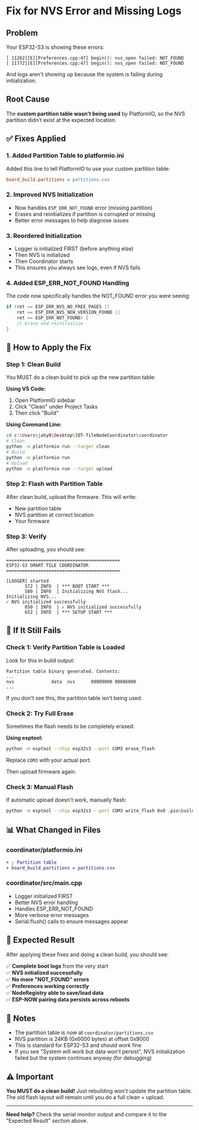 # Fix for NVS Error and Missing Logs

## Problem
Your ESP32-S3 is showing these errors:
```
[ 11262][E][Preferences.cpp:47] begin(): nvs_open failed: NOT_FOUND
[ 11772][E][Preferences.cpp:47] begin(): nvs_open failed: NOT_FOUND
```

And logs aren't showing up because the system is failing during initialization.

## Root Cause
The **custom partition table wasn't being used** by PlatformIO, so the NVS partition didn't exist at the expected location.

## ✅ Fixes Applied

### 1. **Added Partition Table to platformio.ini**
Added this line to tell PlatformIO to use your custom partition table:
```ini
board_build.partitions = partitions.csv
```

### 2. **Improved NVS Initialization**
- Now handles `ESP_ERR_NOT_FOUND` error (missing partition)
- Erases and reinitializes if partition is corrupted or missing
- Better error messages to help diagnose issues

### 3. **Reordered Initialization**
- Logger is initialized FIRST (before anything else)
- Then NVS is initialized
- Then Coordinator starts
- This ensures you always see logs, even if NVS fails

### 4. **Added ESP_ERR_NOT_FOUND Handling**
The code now specifically handles the NOT_FOUND error you were seeing:
```cpp
if (ret == ESP_ERR_NVS_NO_FREE_PAGES || 
    ret == ESP_ERR_NVS_NEW_VERSION_FOUND ||
    ret == ESP_ERR_NOT_FOUND) {
    // Erase and reinitialize
}
```

## 🔧 How to Apply the Fix

### Step 1: Clean Build
You MUST do a clean build to pick up the new partition table:

**Using VS Code:**
1. Open PlatformIO sidebar
2. Click "Clean" under Project Tasks
3. Then click "Build"

**Using Command Line:**
```bash
cd c:\Users\jahy0\Desktop\IOT-TileNodeCoordinator\coordinator
# Clean
python -m platformio run --target clean
# Build
python -m platformio run
# Upload
python -m platformio run --target upload
```

### Step 2: Flash with Partition Table
After clean build, upload the firmware. This will write:
- New partition table
- NVS partition at correct location
- Your firmware

### Step 3: Verify
After uploading, you should see:
```
===========================================
ESP32-S3 SMART TILE COORDINATOR
===========================================

[LOGGER] started
       572 | INFO  | *** BOOT START ***
       580 | INFO  | Initializing NVS flash...
Initializing NVS...
✓ NVS initialized successfully
       650 | INFO  | ✓ NVS initialized successfully
       652 | INFO  | *** SETUP START ***
```

## 🐛 If It Still Fails

### Check 1: Verify Partition Table is Loaded
Look for this in build output:
```
Partition table binary generated. Contents:
...
nvs              data  nvs      00009000 00006000
...
```

If you don't see this, the partition table isn't being used.

### Check 2: Try Full Erase
Sometimes the flash needs to be completely erased:

**Using esptool:**
```bash
python -m esptool --chip esp32s3 --port COM3 erase_flash
```
Replace `COM3` with your actual port.

Then upload firmware again.

### Check 3: Manual Flash
If automatic upload doesn't work, manually flash:
```bash
python -m esptool --chip esp32s3 --port COM3 write_flash 0x0 .pio\build\esp32-s3-devkitc-1\firmware.bin
```

## 📊 What Changed in Files

### coordinator/platformio.ini
```diff
+ ; Partition table
+ board_build.partitions = partitions.csv
```

### coordinator/src/main.cpp
- Logger initialized FIRST
- Better NVS error handling
- Handles ESP_ERR_NOT_FOUND
- More verbose error messages
- Serial.flush() calls to ensure messages appear

## 🎯 Expected Result

After applying these fixes and doing a clean build, you should see:

✅ **Complete boot logs** from the very start  
✅ **NVS initialized successfully**  
✅ **No more "NOT_FOUND" errors**  
✅ **Preferences working correctly**  
✅ **NodeRegistry able to save/load data**  
✅ **ESP-NOW pairing data persists across reboots**  

## 📝 Notes

- The partition table is now at `coordinator/partitions.csv`
- NVS partition is 24KB (0x6000 bytes) at offset 0x9000
- This is standard for ESP32-S3 and should work fine
- If you see "System will work but data won't persist", NVS initialization failed but the system continues anyway (for debugging)

## ⚠️ Important
**You MUST do a clean build!** Just rebuilding won't update the partition table. The old flash layout will remain until you do a full clean + upload.

---

**Need help?** Check the serial monitor output and compare it to the "Expected Result" section above.
